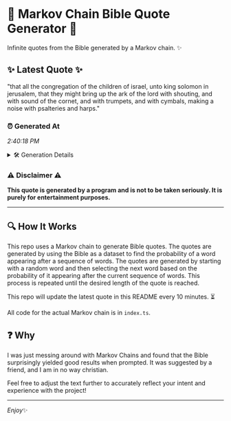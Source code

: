 # 📖 Markov Chain Bible Quote Generator 📖

Infinite quotes from the Bible generated by a Markov chain. ✨

## ✨ Latest Quote ✨
"that all the congregation of the children of israel, unto king solomon in jerusalem, that they might bring up the ark of the lord with shouting, and with sound of the cornet, and with trumpets, and with cymbals, making a noise with psalteries and harps."

### ⏰ Generated At
*2:40:18 PM*

<details>
    <summary>🛠️ Generation Details</summary>
    <p>
        <strong>🌱 Seed:</strong> that<br>
        <strong>🔄 Iterations:</strong> 44<br>
        <strong>📜 Context History:</strong><br>[ that ]: all<br>[ that, all ]: the<br>[ that, all, the ]: congregation<br>[ that, all, the, congregation ]: of<br>[ that, all, the, congregation, of ]: the<br>[ that, all, the, congregation, of, the ]: children<br>[ all, the, congregation, of, the, children ]: of<br>[ the, congregation, of, the, children, of ]: israel,<br>[ congregation, of, the, children, of, israel, ]: unto<br>[ of, the, children, of, israel,, unto ]: king<br>[ the, children, of, israel,, unto, king ]: solomon<br>[ children, of, israel,, unto, king, solomon ]: in<br>[ of, israel,, unto, king, solomon, in ]: jerusalem,<br>[ israel,, unto, king, solomon, in, jerusalem, ]: that<br>[ unto, king, solomon, in, jerusalem,, that ]: they<br>[ king, solomon, in, jerusalem,, that, they ]: might<br>[ solomon, in, jerusalem,, that, they, might ]: bring<br>[ in, jerusalem,, that, they, might, bring ]: up<br>[ jerusalem,, that, they, might, bring, up ]: the<br>[ that, they, might, bring, up, the ]: ark<br>[ they, might, bring, up, the, ark ]: of<br>[ might, bring, up, the, ark, of ]: the<br>[ bring, up, the, ark, of, the ]: lord<br>[ up, the, ark, of, the, lord ]: with<br>[ the, ark, of, the, lord, with ]: shouting,<br>[ ark, of, the, lord, with, shouting, ]: and<br>[ of, the, lord, with, shouting,, and ]: with<br>[ the, lord, with, shouting,, and, with ]: sound<br>[ lord, with, shouting,, and, with, sound ]: of<br>[ with, shouting,, and, with, sound, of ]: the<br>[ shouting,, and, with, sound, of, the ]: cornet,<br>[ and, with, sound, of, the, cornet, ]: and<br>[ with, sound, of, the, cornet,, and ]: with<br>[ sound, of, the, cornet,, and, with ]: trumpets,<br>[ of, the, cornet,, and, with, trumpets, ]: and<br>[ the, cornet,, and, with, trumpets,, and ]: with<br>[ cornet,, and, with, trumpets,, and, with ]: cymbals,<br>[ and, with, trumpets,, and, with, cymbals, ]: making<br>[ with, trumpets,, and, with, cymbals,, making ]: a<br>[ trumpets,, and, with, cymbals,, making, a ]: noise<br>[ and, with, cymbals,, making, a, noise ]: with<br>[ with, cymbals,, making, a, noise, with ]: psalteries<br>[ cymbals,, making, a, noise, with, psalteries ]: and<br>[ making, a, noise, with, psalteries, and ]: harps.<br>
    </p>
</details>

### ⚠️ Disclaimer ⚠️
**This quote is generated by a program and is not to be taken seriously. It is purely for entertainment purposes.**

---

## 🔍 How It Works

This repo uses a Markov chain to generate Bible quotes. The quotes are generated by using the Bible as a dataset to find the probability of a word appearing after a sequence of words. The quotes are generated by starting with a random word and then selecting the next word based on the probability of it appearing after the current sequence of words. This process is repeated until the desired length of the quote is reached.

This repo will update the latest quote in this README every 10 minutes. ⏳

All code for the actual Markov chain is in `index.ts`.

## ❓ Why

I was just messing around with Markov Chains and found that the Bible surprisingly yielded good results when prompted. 
It was suggested by a friend, and I am in no way christian.

Feel free to adjust the text further to accurately reflect your intent and experience with the project!

---

*Enjoy*✨
